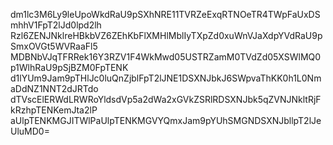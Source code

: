 dm1lc3M6Ly9leUpoWkdRaU9pSXhNRE11TVRZeExqRTNOeTR4TWpFaUxDSmhhV1FpT2lJd0lpd2lh
Rzl6ZENJNklreHBkbVZ6ZEhKbFlXMHlMblIyTXpZd0xuWnVJaXdpYVdRaU9pSmxOVGt5WVRaaFl5
MDBNbVJqTFRRek16Y3RZV1F4WkMwd05USTRZamM0TVdZd05XSWlMQ0p1WlhRaU9pSjBZM0FpTENK
d1lYUm9Jam9pTHlJc0luQnZjblFpT2lJNE1DSXNJbkJ6SWpvaThKK0h1L0NmaDdNZ1NNT2dJRTdo
dTVscElERWdLRWRoYldsdVp5a2dWa2xGVkZSRlRDSXNJbk5qZVNJNkltRjFkRzhpTENKemJta2lP
aUlpTENKMGJITWlPaUlpTENKMGVYQmxJam9pYUhSMGNDSXNJbllpT2lJeUluMD0=
